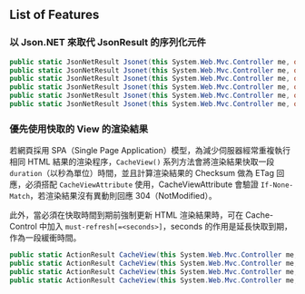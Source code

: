 ## List of Features

### 以 Json.NET 來取代 JsonResult 的序列化元件

```csharp
public static JsonNetResult Jsonet(this System.Web.Mvc.Controller me, object data);
public static JsonNetResult Jsonet(this System.Web.Mvc.Controller me, object data, string contentType);
public static JsonNetResult Jsonet(this System.Web.Mvc.Controller me, object data, string contentType, Encoding contentEncoding);
public static JsonNetResult Jsonet(this System.Web.Mvc.Controller me, object data, JsonRequestBehavior behavior);
public static JsonNetResult Jsonet(this System.Web.Mvc.Controller me, object data, string contentType, JsonRequestBehavior behavior);
public static JsonNetResult Jsonet(this System.Web.Mvc.Controller me, object data, string contentType, Encoding contentEncoding, JsonRequestBehavior behavior);
```
### 優先使用快取的 View 的渲染結果

若網頁採用 SPA（Single Page Application）模型，為減少伺服器經常重複執行相同 HTML 結果的渲染程序，`CacheView()` 系列方法會將渲染結果快取一段 `duration`（以秒為單位）時間，並且計算渲染結果的 Checksum 做為 ETag 回應，必須搭配 `CacheViewAttribute` 使用，CacheViewAttribute 會驗證 `If-None-Match`，若渲染結果沒有異動則回應 304（NotModified）。

此外，當必須在快取時間到期前強制更新 HTML 渲染結果時，可在 Cache-Control 中加入 `must-refresh[=<seconds>]`，seconds 的作用是延長快取到期，作為一段緩衝時間。

```csharp
public static ActionResult CacheView(this System.Web.Mvc.Controller me, int duration = 900);
public static ActionResult CacheView(this System.Web.Mvc.Controller me, string viewName, int duration = 900);
public static ActionResult CacheView(this System.Web.Mvc.Controller me, object model, int duration = 900);
public static ActionResult CacheView(this System.Web.Mvc.Controller me, string viewName, object model, int duration = 900);
```